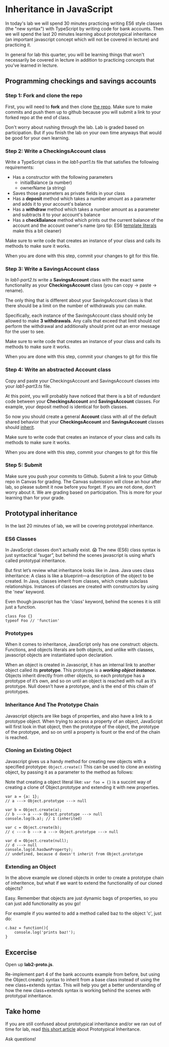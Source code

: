 # Inheritance in JavaScript

In today's lab we will spend 30 minutes practicing writing ES6 style classes (the "new syntax") with TypeScript by writing code for bank accounts. Then we will spend the last 20 minutes learning about prototypical inheritance (an important javascript concept which will not be covered in lecture) and practicing it.

In general for lab this quarter, you will be learning things that won't necessarily be covered in lecture in addition to practicing concepts that you've learned in lecture.

## Programming checkings and savings accounts

### Step 1: Fork and clone the repo

First, you will need to **fork** and then clone [the repo](https://github.com/info498e-w17/lab2-inheritance). Make sure to make commits and push them up to github because you will submit a link to your forked repo at the end of class.

Don't worry about rushing through the lab. Lab is graded based on participation. But if you finish the lab on your own time anyways that would be good for your own learning. 

### Step 2: Write a CheckingsAccount class

Write a TypeScript class in the *lab1-part1.ts* file that satisfies the following requirements:

* Has a constructor with the following parameters
	* initialBalance (a number)
	* ownerName (a string)
* Saves those parameters as private fields in your class
* Has a **deposit** method which takes a number amount as a parameter and adds it to your account's balance
* Has a **withdraw** method which takes a number amount as a parameter and subtracts it to your account's balance
* Has a **checkBalance** method which prints out the current balance of the account and the account owner's name 
		(pro tip: ES6 [template literals](https://developer.mozilla.org/en-US/docs/Web/JavaScript/Reference/Template_literals) make this a bit cleaner)

Make sure to write code that creates an instance of your class and calls its methods to make sure it works.

When you are done with this step, commit your changes to git for this file. 

### Step 3: Write a SavingsAccount class

In *lab1-part2.ts* write a **SavingsAccount** class with the exact same functionality as your **CheckingsAccount** class (you can copy -> paste -> rename).

The only thing that is different about your SavingsAccount class is that there should be a limit on the number of withdrawals you can make.

Specifically, each instance of the SavingsAccount class should only be allowed to make **3 withdrawals**. Any calls that exceed that limit should *not* perform the withdrawal and additionally should print out an error message for the user to see.

Make sure to write code that creates an instance of your class and calls its methods to make sure it works.

When you are done with this step, commit your changes to git for this file


### Step 4: Write an abstracted Account class

Copy and paste your CheckingsAccount and SavingsAccount classes into your *lab1-part3.ts* file.

At this point, you will probably have noticed that there is a bit of redundant code between your **CheckingsAccount** and **SavingsAccount** classes. For example, your deposit method is identical for both classes.

So now you should create a general **Account** class with all of the default shared behavior that your **CheckingsAccount** and **SavingsAccount** classes should [inherit](http://www.typescriptlang.org/docs/handbook/classes.html#inheritance). 

Make sure to write code that creates an instance of your class and calls its methods to make sure it works.

When you are done with this step, commit your changes to git for this file

### Step 5: Submit

Make sure you push your commits to Github. Submit a link to your Github repo in Canvas for grading. The Canvas submission will close an hour after lab, so please submit it now before you forget. If you are not done, don't worry about it. We are grading based on participation. This is more for your learning than for your grade.


## Prototypal inheritance

In the last 20 minutes of lab, we will be covering prototypal inheritance.

### ES6 Classes
In JavaScript classes don't actually exist. 😱 The new (ES6) class syntax is just syntactical “sugar”, but behind the scenes javascript is using what’s called prototypal inheritance.

But first let’s review what inheritance looks like in Java. Java uses class inheritance: A class is like a blueprint—a description of the object to be created. In Java, classes inherit from classes, which create subclass relationships. Instances of classes are created with constructors by using the 'new' keyword.

Even though javascript has the 'class' keyword, behind the scenes it is still just a function.
```
class Foo {}
typeof Foo // 'function'
```

### Prototypes
When it comes to inheritance, JavaScript only has one construct: objects. Functions, and objects literals are both objects, and unlike with classes, javascript objects are instantiated upon declaration.

When an object is created in Javascript, it has an internal link to another object called its **prototype**. This prototype is a ***working object instance.*** Objects inherit directly from other objects, so each prototype has a prototype of it’s own, and so on until an object is reached with null as it’s prototype. Null doesn’t have a prototype, and is the end of this chain of prototypes.


### Inheritance And The Prototype Chain
Javascript objects are like bags of properties, and also have a link to a prototype object. When trying to access a property of an object, JavaScript will first look in that object, then the prototype of the object, the prototype of the prototype, and so on until a property is fount or the end of the chain is reached.

### Cloning an Existing Object
Javascript gives us a handy method for creating new objects with a specified prototype: `Object.create()` This can be used to clone an existing object, by passing it as a parameter to the method as follows:

Note that creating a object literal like: `var foo = {}` is a succint way of creating a clone of Object.prototype and extending it with new properties.

```
var a = {a: 1}; 
// a ---> Object.prototype ---> null

var b = Object.create(a);
// b ---> a ---> Object.prototype ---> null
console.log(b.a); // 1 (inherited)

var c = Object.create(b);
// c ---> b ---> a ---> Object.prototype ---> null

var d = Object.create(null);
// d ---> null
console.log(d.hasOwnProperty); 
// undefined, because d doesn't inherit from Object.prototype
```

### Extending an Object
In the above example we cloned objects in order to create a prototype chain of inheritence, but what if we want to extend the functionality of our cloned objects?

Easy. Remember that objects are just dynamic bags of properties, so you can just add functionality as you go!

For example if you wanted to add a method called baz to the object 'c', just do:
```
c.baz = function(){
	console.log('prints baz!');
}
```

## Excercise

Open up **lab2-proto.js**.

Re-implement part 4 of the bank accounts example from before, but using the Object.create() syntax to inherit from a base class instead of using the new class+extends syntax. This will help you get a better understanding of how the new class+extends syntax is working behind the scenes with prototypal inheritance.

## Take home

If you are still confused about prototypical inheritance and/or we ran out of time for lab, read [this short article](https://developer.mozilla.org/en-US/docs/Web/JavaScript/Inheritance_and_the_prototype_chain) about Prototypical Inheritance.

Ask questions!
